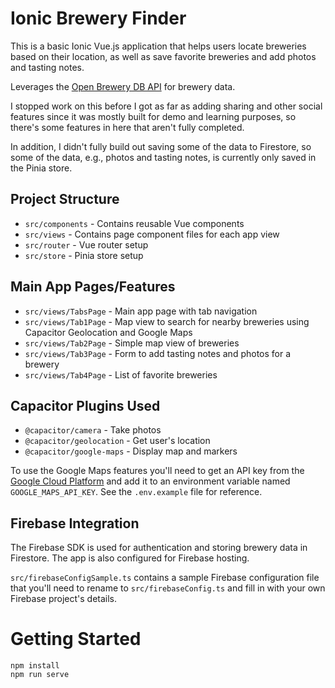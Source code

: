 # Ionic Brewery Finder

This is a basic Ionic Vue.js application that helps users locate breweries based on their location, as well as save favorite breweries and add photos and tasting notes.

Leverages the [Open Brewery DB API](https://openbrewerydb.org/) for brewery data.

I stopped work on this before I got as far as adding sharing and other social features since it was mostly built for demo and learning purposes, so there's some features in here that aren't fully completed.

In addition, I didn't fully build out saving some of the data to Firestore, so some of the data, e.g., photos and tasting notes, is currently only saved in the Pinia store.

## Project Structure

 * `src/components` - Contains reusable Vue components
 * `src/views` - Contains page component files for each app view
 * `src/router` - Vue router setup
 * `src/store` - Pinia store setup

## Main App Pages/Features

 * `src/views/TabsPage` - Main app page with tab navigation
 * `src/views/Tab1Page` - Map view to search for nearby breweries using Capacitor Geolocation and Google Maps
 * `src/views/Tab2Page` - Simple map view of breweries
 * `src/views/Tab3Page` - Form to add tasting notes and photos for a brewery
 * `src/views/Tab4Page` - List of favorite breweries

## Capacitor Plugins Used

 * `@capacitor/camera` - Take photos
 * `@capacitor/geolocation` - Get user's location
 * `@capacitor/google-maps` - Display map and markers

To use the Google Maps features you'll need to get an API key from the [Google Cloud Platform](https://cloud.google.com/) and add it to an environment variable named `GOOGLE_MAPS_API_KEY`. See the `.env.example` file for reference.

## Firebase Integration

The Firebase SDK is used for authentication and storing brewery data in Firestore. The app is also configured for Firebase hosting.

`src/firebaseConfigSample.ts` contains a sample Firebase configuration file that you'll need to rename to `src/firebaseConfig.ts` and fill in with your own Firebase project's details.

# Getting Started

```
npm install
npm run serve
```
